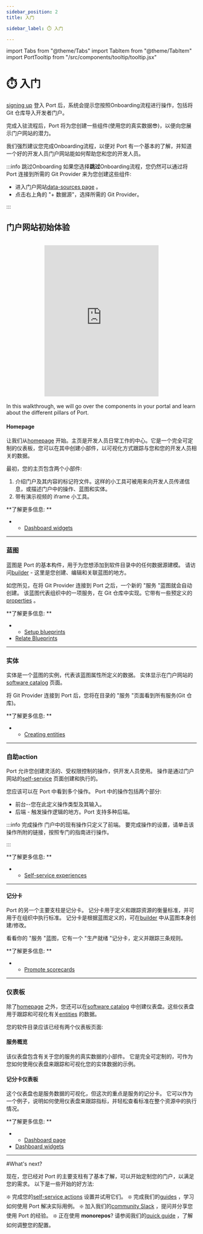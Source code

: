 ```yaml
---
sidebar_position: 2
title: 入门

sidebar_label: ⏱️ 入门

---
```


import Tabs from "@theme/Tabs"
import TabItem from "@theme/TabItem"
import PortTooltip from "/src/components/tooltip/tooltip.jsx"

# ⏱️ 入门

[signing up](https://app.getport.io) 登入 Port 后，系统会提示您按照Onboarding流程进行操作，包括将 Git 仓库导入开发者门户。

完成入驻流程后，Port 将为您创建一些组件(使用您的真实数据😎)，以便向您展示门户网站的潜力。

我们强烈建议您完成Onboarding流程，以便对 Port 有一个基本的了解，并知道一个好的开发人员门户网站能如何帮助您和您的开发人员。

:::info  跳过Onboarding 如果您选择**跳过**Onboarding流程，您仍然可以通过将 Port 连接到所需的 Git Provider 来为您创建这些组件: 

* 进入门户网站[data-sources page](https://app.getport.io/dev-portal/data-sources) 。
* 点击右上角的 "+ 数据源"，选择所需的 Git Provider。

:::

## 门户网站初始体验

<br/>
<center>

<iframe width="60%" height="400" src="https://www.youtube.com/embed/ggXL2ZsPVQM" title="YouTube video player" frameborder="0" allow="accelerometer; autoplay; clipboard-write; encrypted-media; gyroscope; picture-in-picture; web-share" allowfullscreen allow="fullscreen;"></iframe>

</center>
<br/>
In this walkthrough, we will go over the components in your portal and learn about the different pillars of Port.

#### Homepage

让我们从[homepage](https://app.getport.io/organization/home) 开始。主页是开发人员日常工作的中心。它是一个完全可定制的仪表板，您可以在其中创建小部件，以可视化方式跟踪与您和您的开发人员相关的数据。

最初，您的主页包含两个小部件: 

1. 介绍门户及其内容的标记符文件。这样的小工具可被用来向开发人员传递信息，或描述门户中的操作、蓝图和实体。
2. 带有演示视频的 iframe 小工具。

**了解更多信息: **

* * [Dashboard widgets](https://docs.getport.io/customize-pages-dashboards-and-plugins/dashboards/#widget-types)

---

### 蓝图

蓝图是 Port 的基本构件，用于为您想添加到软件目录中的任何数据源建模。 请访问[builder](https://app.getport.io/dev-portal/data-model) - 这里是您创建、编辑和关联蓝图的地方。

如您所见，在将 Git Provider 连接到 Port 之后，一个新的 "服务 "蓝图就会自动创建。 该蓝图代表组织中的一项服务，在 Git 仓库中实现。它带有一些预定义的[properties](https://docs.getport.io/build-your-software-catalog/define-your-data-model/setup-blueprint/properties/) 。

**了解更多信息: **

* * [Setup blueprints](https://docs.getport.io/build-your-software-catalog/define-your-data-model/setup-blueprint/)
* [Relate Blueprints](https://docs.getport.io/build-your-software-catalog/define-your-data-model/relate-blueprints/)

---

### 实体

实体是一个蓝图的实例，代表该蓝图属性所定义的数据。 实体显示在门户网站的[software catalog](https://app.getport.io/services) 页面。

将 Git Provider 连接到 Port 后，您将在目录的 "服务 "页面看到所有服务(Git 仓库)。

**了解更多信息: **

* * [Creating entities](https://docs.getport.io/build-your-software-catalog/sync-data-to-catalog/#creating-entities)

---

### 自助action

Port 允许您创建灵活的、受权限控制的操作，供开发人员使用。 操作是通过门户网站的[self-service](https://app.getport.io/self-serve) 页面创建和执行的。

您应该可以在 Port 中看到多个操作。 Port 中的操作包括两个部分: 

* 前台--您在此定义操作类型及其输入。
* 后端 - 触发操作逻辑的地方。Port 支持多种后端。

:::info  完成操作 门户中的现有操作只定义了前端。 要完成操作的设置，请单击该操作所附的链接，按照专门的指南进行操作。

:::

**了解更多信息: **

* * [Self-service experiences](https://docs.getport.io/create-self-service-experiences/)

---

#### 记分卡

Port 的另一个主要支柱是记分卡。 记分卡用于定义和跟踪资源的衡量标准，并可用于在组织中执行标准。 记分卡是根据蓝图定义的，可在[builder](https://app.getport.io/dev-portal/data-model) 中从蓝图本身创建/修改。

看看你的 "服务 "蓝图，它有一个 "生产就绪 "记分卡，定义并跟踪三条规则。

**了解更多信息: **

* * [Promote scorecards](https://docs.getport.io/promote-scorecards/)

---

### 仪表板

除了[homepage](#homepage) 之外，您还可以在[software catalog](https://app.getport.io/services) 中创建仪表盘。这些仪表盘用于跟踪和可视化有关[entities](#entities) 的数据。

您的软件目录应该已经有两个仪表板页面: 

#### 服务概览

该仪表盘包含有关于您的服务的真实数据的小部件。 它是完全可定制的，可作为您如何使用仪表盘来跟踪和可视化您的实体数据的示例。

#### 记分卡仪表板

这个仪表盘也是服务数据的可视化，但这次的重点是服务的记分卡。 它可以作为一个例子，说明如何使用仪表盘来跟踪指标，并轻松查看标准在整个资源中的执行情况。

**了解更多信息: **

* * [Dashboard page](https://docs.getport.io/customize-pages-dashboards-and-plugins/page/dashboard-page)
* [Dashboard widgets](https://docs.getport.io/customize-pages-dashboards-and-plugins/dashboards/)

---

#What's next?

现在，您已经对 Port 的主要支柱有了基本了解，可以开始定制您的门户，以满足您的需求。 以下是一些开始的好方法: 

❇️ 完成您的[self-service actions](#self-service-actions) 设置并试用它们。 ❇️ 完成我们的[guides](https://docs.getport.io/guides-and-tutorials) ，学习如何使用 Port 解决实际用例。 ❇️ 加入我们的[community Slack](https://www.getport.io/community) ，提问并分享您使用 Port 的经验。 ❇️ 正在使用 **monorepos**? 请参阅我们的[quick guide](https://docs.getport.io/build-your-software-catalog/sync-data-to-catalog/git/working-with-monorepos) ，了解如何调整您的配置。